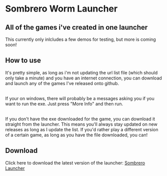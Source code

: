 # Sombrero Worm Launcher

## All of the games i've created in one launcher
This currently only inlcludes a few demos for testing, but more is coming soon!

## How to use
It's pretty simple, as long as i'm not updating the url list file (which should only take a minute) and you have an internet connection, you can download and launch any of the games I've released onto github.
<br><br>

If your on windows, there will probably be a messages asking you if you want to run the exe. Just press "More Info" and then run.
<br><br>

If you don't have the exe downloaded for the game, you can download it straight from the launcher. This means you'll always stay updated on new releases as long as I update the list. If you'd rather play a different version of a certain game, as long as you have the file downloaded, you can!

## Download
Click here to download the latest version of the launcher:
<a href=https://github.com/KingToot14/Sombrero-Launcher/releases/download/launcher/Sombrero-Launcher-v1.0.exe>Sombrero Launcher</a>
